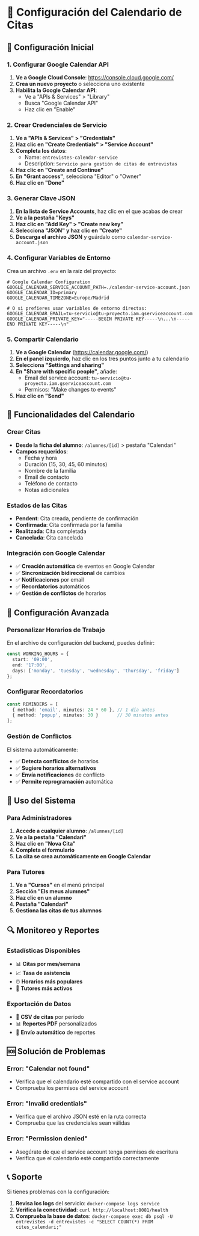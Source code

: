 # 📅 Configuración del Calendario de Citas

## 🔧 Configuración Inicial

### 1. **Configurar Google Calendar API**

1. **Ve a Google Cloud Console**: https://console.cloud.google.com/
2. **Crea un nuevo proyecto** o selecciona uno existente
3. **Habilita la Google Calendar API**:
   - Ve a "APIs & Services" > "Library"
   - Busca "Google Calendar API"
   - Haz clic en "Enable"

### 2. **Crear Credenciales de Servicio**

1. **Ve a "APIs & Services" > "Credentials"**
2. **Haz clic en "Create Credentials" > "Service Account"**
3. **Completa los datos**:
   - Name: `entrevistes-calendar-service`
   - Description: `Servicio para gestión de citas de entrevistas`
4. **Haz clic en "Create and Continue"**
5. **En "Grant access"**, selecciona "Editor" o "Owner"
6. **Haz clic en "Done"**

### 3. **Generar Clave JSON**

1. **En la lista de Service Accounts**, haz clic en el que acabas de crear
2. **Ve a la pestaña "Keys"**
3. **Haz clic en "Add Key" > "Create new key"**
4. **Selecciona "JSON" y haz clic en "Create"**
5. **Descarga el archivo JSON** y guárdalo como `calendar-service-account.json`

### 4. **Configurar Variables de Entorno**

Crea un archivo `.env` en la raíz del proyecto:

```env
# Google Calendar Configuration
GOOGLE_CALENDAR_SERVICE_ACCOUNT_PATH=./calendar-service-account.json
GOOGLE_CALENDAR_ID=primary
GOOGLE_CALENDAR_TIMEZONE=Europe/Madrid

# O si prefieres usar variables de entorno directas:
GOOGLE_CALENDAR_EMAIL=tu-servicio@tu-proyecto.iam.gserviceaccount.com
GOOGLE_CALENDAR_PRIVATE_KEY="-----BEGIN PRIVATE KEY-----\n...\n-----END PRIVATE KEY-----\n"
```

### 5. **Compartir Calendario**

1. **Ve a Google Calendar** (https://calendar.google.com/)
2. **En el panel izquierdo**, haz clic en los tres puntos junto a tu calendario
3. **Selecciona "Settings and sharing"**
4. **En "Share with specific people"**, añade:
   - Email del service account: `tu-servicio@tu-proyecto.iam.gserviceaccount.com`
   - Permisos: "Make changes to events"
5. **Haz clic en "Send"**

## 🚀 Funcionalidades del Calendario

### **Crear Citas**
- **Desde la ficha del alumno**: `/alumnes/[id]` > pestaña "Calendari"
- **Campos requeridos**:
  - Fecha y hora
  - Duración (15, 30, 45, 60 minutos)
  - Nombre de la familia
  - Email de contacto
  - Teléfono de contacto
  - Notas adicionales

### **Estados de las Citas**
- **Pendent**: Cita creada, pendiente de confirmación
- **Confirmada**: Cita confirmada por la familia
- **Realitzada**: Cita completada
- **Cancelada**: Cita cancelada

### **Integración con Google Calendar**
- ✅ **Creación automática** de eventos en Google Calendar
- ✅ **Sincronización bidireccional** de cambios
- ✅ **Notificaciones** por email
- ✅ **Recordatorios** automáticos
- ✅ **Gestión de conflictos** de horarios

## 🔧 Configuración Avanzada

### **Personalizar Horarios de Trabajo**

En el archivo de configuración del backend, puedes definir:

```typescript
const WORKING_HOURS = {
  start: '09:00',
  end: '17:00',
  days: ['monday', 'tuesday', 'wednesday', 'thursday', 'friday']
};
```

### **Configurar Recordatorios**

```typescript
const REMINDERS = [
  { method: 'email', minutes: 24 * 60 }, // 1 día antes
  { method: 'popup', minutes: 30 }       // 30 minutos antes
];
```

### **Gestión de Conflictos**

El sistema automáticamente:
- ✅ **Detecta conflictos** de horarios
- ✅ **Sugiere horarios alternativos**
- ✅ **Envía notificaciones** de conflicto
- ✅ **Permite reprogramación** automática

## 📱 Uso del Sistema

### **Para Administradores**
1. **Accede a cualquier alumno**: `/alumnes/[id]`
2. **Ve a la pestaña "Calendari"**
3. **Haz clic en "Nova Cita"**
4. **Completa el formulario**
5. **La cita se crea automáticamente en Google Calendar**

### **Para Tutores**
1. **Ve a "Cursos"** en el menú principal
2. **Sección "Els meus alumnes"**
3. **Haz clic en un alumno**
4. **Pestaña "Calendari"**
5. **Gestiona las citas de tus alumnos**

## 🔍 Monitoreo y Reportes

### **Estadísticas Disponibles**
- 📊 **Citas por mes/semana**
- 📈 **Tasa de asistencia**
- ⏰ **Horarios más populares**
- 👥 **Tutores más activos**

### **Exportación de Datos**
- 📄 **CSV de citas** por período
- 📊 **Reportes PDF** personalizados
- 📧 **Envío automático** de reportes

## 🆘 Solución de Problemas

### **Error: "Calendar not found"**
- Verifica que el calendario esté compartido con el service account
- Comprueba los permisos del service account

### **Error: "Invalid credentials"**
- Verifica que el archivo JSON esté en la ruta correcta
- Comprueba que las credenciales sean válidas

### **Error: "Permission denied"**
- Asegúrate de que el service account tenga permisos de escritura
- Verifica que el calendario esté compartido correctamente

## 📞 Soporte

Si tienes problemas con la configuración:
1. **Revisa los logs** del servicio: `docker-compose logs service`
2. **Verifica la conectividad**: `curl http://localhost:8081/health`
3. **Comprueba la base de datos**: `docker-compose exec db psql -U entrevistes -d entrevistes -c "SELECT COUNT(*) FROM cites_calendari;"`
